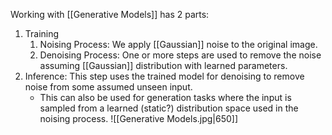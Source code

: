 Working with [[Generative Models]] has 2 parts:
1. Training
	1. Noising Process: We apply [[Gaussian]] noise to the original image.
	2. Denoising Process: One or more steps are used to remove the noise assuming [[Gaussian]] distribution with learned parameters.
2. Inference: This step uses the trained model for denoising to remove noise from some assumed unseen input.
	- This can also be used for generation tasks where the input is sampled from a learned (static?) distribution space used in the noising process.
![[Generative Models.jpg|650]]